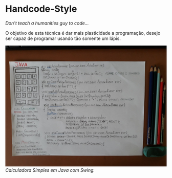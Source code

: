 # Handcode-Style
*Don't teach a humanities guy to code...*

O objetivo de esta técnica é dar mais plasticidade a programação, desejo ser capaz de programar usando tão somente um lápis.

![enter image description here](https://raw.githubusercontent.com/GuilhermyFranca/Handcode-Style/master/SimpleCalculator.jpg)
*Calculadora Simples em Java com Swing.*
